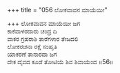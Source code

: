 +++
title = "056 ಲೋಕವಾವನ ಮಾಯೆಯೀ"

+++
ಲೋಕವಾವನ ಮಾಯೆಯೀ ಜಗ  
ಕಾಕೆವಾಳರದಾರು ಚಂದ್ರ ದಿ  
ವಾಕರ ಗ್ರಹರಾಶಿ ತಾರೆಗಳಾರ ತೇಜದಲಿ   
ಲೋಕರಚನಾ ರಕ್ಷೆ ಸಂಹೃತಿ  
ಯಾಕರಣೆ ತಾನಾರದಾ ಜಗ  
ದೇಕ ದೈವದ ಕೂಡೆ ತೋಟಿಯೆ ಶಿವ ಶಿವಾಯೆಂದ      ॥56॥
